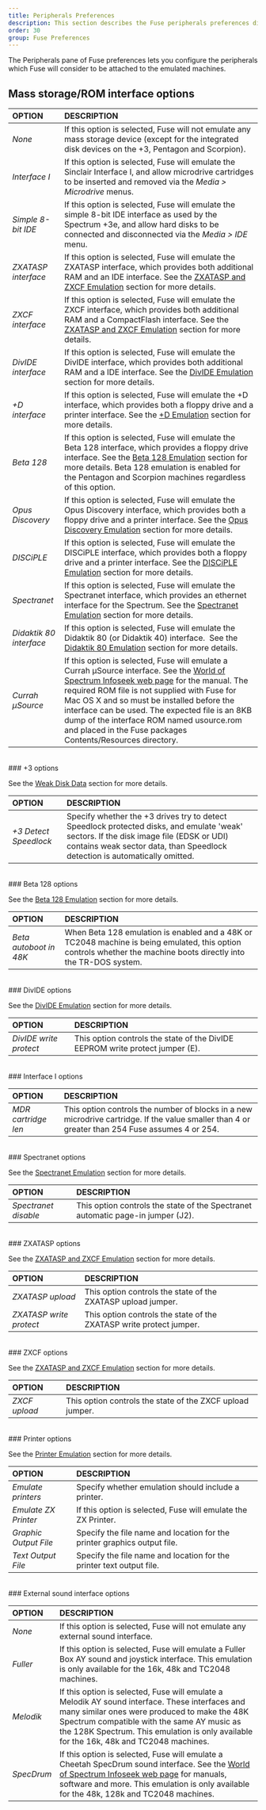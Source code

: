 ```yaml
---
title: Peripherals Preferences
description: This section describes the Fuse peripherals preferences dialog.
order: 30
group: Fuse Preferences
---
```


The Peripherals pane of Fuse preferences lets you configure the peripherals
which Fuse will consider to be attached to the emulated machines.

## Mass storage/ROM interface options

OPTION | DESCRIPTION
:--- | :---
*None* | If this option is selected, Fuse will not emulate any mass storage device (except for the integrated disk devices on the +3, Pentagon and Scorpion).
*Interface I* | If this option is selected, Fuse will emulate the Sinclair Interface I, and allow microdrive cartridges to be inserted and removed via the *Media > Microdrive* menus.
*Simple 8-bit IDE* | If this option is selected, Fuse will emulate the simple 8-bit IDE interface as used by the Spectrum +3e, and allow hard disks to be connected and disconnected via the *Media > IDE* menu.
*ZXATASP interface* | If this option is selected, Fuse will emulate the ZXATASP interface, which provides both additional RAM and an IDE interface. See the [ZXATASP and ZXCF Emulation](zxatasp.html) section for more details.
*ZXCF interface* | If this option is selected, Fuse will emulate the ZXCF interface, which provides both additional RAM and a CompactFlash interface. See the [ZXATASP and ZXCF Emulation](zxatasp.html) section for more details.
*DivIDE interface* | If this option is selected, Fuse will emulate the DivIDE interface, which provides both additional RAM and a IDE interface. See the [DivIDE Emulation](divide.html) section for more details.
*+D interface* | If this option is selected, Fuse will emulate the +D interface, which provides both a floppy drive and a printer interface. See the [+D Emulation](plusd.html) section for more details.
*Beta 128* | If this option is selected, Fuse will emulate the Beta 128 interface, which provides a floppy drive interface. See the [Beta 128 Emulation](trdos.html) section for more details. Beta 128 emulation is enabled for the Pentagon and Scorpion machines regardless of this option.
*Opus Discovery* | If this option is selected, Fuse will emulate the Opus Discovery interface, which provides both a floppy drive and a printer interface. See the [Opus Discovery Emulation](opus.html) section for more details.
*DISCiPLE* | If this option is selected, Fuse will emulate the DISCiPLE interface, which provides both a floppy drive and a printer interface. See the [DISCiPLE Emulation](disciple.html) section for more details.
*Spectranet* | If this option is selected, Fuse will emulate the Spectranet interface, which provides an ethernet interface for the Spectrum. See the [Spectranet Emulation](spectranet.html) section for more details.
*Didaktik 80 interface* | If this option is selected, Fuse will emulate the Didaktik 80 (or Didaktik 40) interface.  See the [Didaktik 80 Emulation](didaktik80.html) section for more details.
*Currah µSource* | If this option is selected, Fuse will emulate a Currah µSource interface. See the [World of Spectrum Infoseek web page](http://www.worldofspectrum.org/infoseekid.cgi?id=1000080) for the manual. The required ROM file is not supplied with Fuse for Mac OS X and so must be installed before the interface can be used. The expected file is an 8KB dump of the interface ROM named usource.rom and placed in the Fuse packages Contents/Resources directory.

<br>
### +3 options

See the [Weak Disk Data](weak.html) section for more details.

OPTION | DESCRIPTION
:--- | :---
*+3 Detect Speedlock* | Specify whether the +3 drives try to detect Speedlock protected disks, and emulate 'weak' sectors. If the disk image file (EDSK or UDI) contains weak sector data, than Speedlock detection is automatically omitted.

<br>
### Beta 128 options

See the [Beta 128 Emulation](trdos.html) section for more details.

OPTION | DESCRIPTION
:--- | :---
*Beta autoboot in 48K* | When Beta 128 emulation is enabled and a 48K or TC2048 machine is being emulated, this option controls whether the machine boots directly into the TR-DOS system.

<br>
### DivIDE options

See the [DivIDE Emulation](divide.html) section for more details.

OPTION | DESCRIPTION
:--- | :---
*DivIDE write protect* | This option controls the state of the DivIDE EEPROM write protect jumper (E).

<br>
### Interface I options

OPTION | DESCRIPTION
:--- | :---
*MDR cartridge len* | This option controls the number of blocks in a new microdrive cartridge. If the value smaller than 4 or greater than 254 Fuse assumes 4 or 254.

<br>
### Spectranet options

See the [Spectranet Emulation](spectratnet.html) section for more details.

OPTION | DESCRIPTION
:--- | :---
*Spectranet disable* | This option controls the state of the Spectranet automatic page-in jumper (J2).

<br>
### ZXATASP options

See the [ZXATASP and ZXCF Emulation](zxatasp.html) section for more details.

OPTION | DESCRIPTION
:--- | :---
*ZXATASP upload* | This option controls the state of the ZXATASP upload jumper.
*ZXATASP write protect* | This option controls the state of the ZXATASP write protect jumper.

<br>
### ZXCF options

See the [ZXATASP and ZXCF Emulation](zxatasp.html) section for more details.

OPTION | DESCRIPTION
:--- | :---
*ZXCF upload* | This option controls the state of the ZXCF upload jumper.

<br>
### Printer options

See the [Printer Emulation](printer.html) section for more details.

OPTION | DESCRIPTION
:--- | :---
*Emulate printers* | Specify whether emulation should include a printer.
*Emulate ZX Printer* | If this option is selected, Fuse will emulate the ZX Printer.
*Graphic Output File* | Specify the file name and location for the printer graphics output file.
*Text Output File* | Specify the file name and location for the printer text output file.

<br>
### External sound interface options

OPTION | DESCRIPTION
:--- | :---
*None* | If this option is selected, Fuse will not emulate any external sound interface.
*Fuller* | If this option is selected, Fuse will emulate a Fuller Box AY sound and joystick interface. This emulation is only available for the 16k, 48k and TC2048 machines.
*Melodik* | If this option is selected, Fuse will emulate a Melodik AY sound interface. These interfaces and many similar ones were produced to make the 48K Spectrum compatible with the same AY music as the 128K Spectrum. This emulation is only  available  for  the  16k,  48k  and  TC2048 machines.
*SpecDrum* | If this option is selected, Fuse will emulate a Cheetah SpecDrum sound interface.  See the [World of Spectrum Infoseek web page](http://www.worldofspectrum.org/infoseekid.cgi?id=1000062) for manuals, software and more. This emulation is only available for the 48k, 128k and TC2048 machines.
